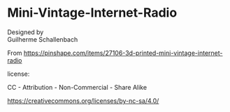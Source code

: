 # Mini-Vintage-Internet-Radio

Designed by  
Guilherme Schallenbach


From  https://pinshape.com/items/27106-3d-printed-mini-vintage-internet-radio


license:

CC - Attribution - Non-Commercial - Share Alike

https://creativecommons.org/licenses/by-nc-sa/4.0/
